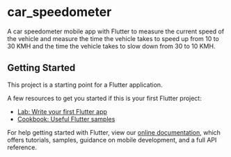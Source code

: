 # car_speedometer

A car speedometer mobile app with Flutter to measure the current speed of the vehicle and measure the time the vehicle takes to speed up from 10 to 30 KMH and the time the vehicle takes to slow down from 30 to 10 KMH.
## Getting Started

This project is a starting point for a Flutter application.

A few resources to get you started if this is your first Flutter project:

- [Lab: Write your first Flutter app](https://flutter.dev/docs/get-started/codelab)
- [Cookbook: Useful Flutter samples](https://flutter.dev/docs/cookbook)

For help getting started with Flutter, view our
[online documentation](https://flutter.dev/docs), which offers tutorials,
samples, guidance on mobile development, and a full API reference.

